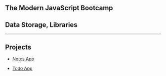 ## The Modern JavaScript Bootcamp

## Data Storage, Libraries
----------------------------

## Projects

* [Notes App](http://fetian-notes.surge.sh/)

* [Todo App](http://fetian-todo.surge.sh/)

